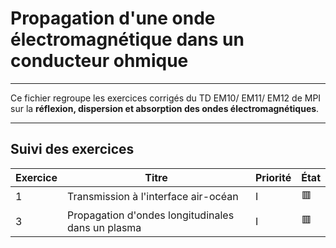 # Propagation d'une onde électromagnétique dans un conducteur ohmique

---

Ce fichier regroupe les exercices corrigés du TD EM10/ EM11/ EM12 de MPI sur la **réflexion, dispersion et absorption des ondes électromagnétiques**.

---

## Suivi des exercices

| Exercice | Titre                                                          | Priorité | État |
|----------|----------------------------------------------------------------|----------|------|
| 1        | Transmission à l'interface air-océan                           | I        | 🟥   |
| 3        | Propagation d'ondes longitudinales dans un plasma              | I        | 🟥   |